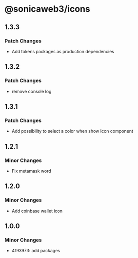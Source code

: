 # @sonicaweb3/icons

## 1.3.3

### Patch Changes

- Add tokens packages as production dependencies

## 1.3.2

### Patch Changes

- remove console log

## 1.3.1

### Patch Changes

- Add possibility to select a color when show Icon component

## 1.2.1

### Minor Changes

- Fix metamask word

## 1.2.0

### Minor Changes

- Add coinbase wallet icon

## 1.0.0

### Minor Changes

- 4193973: add packages
